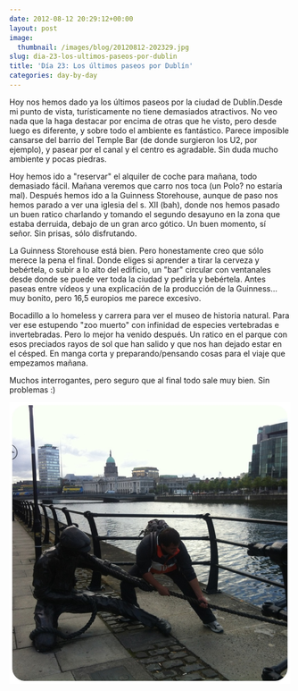 ```yaml
---
date: 2012-08-12 20:29:12+00:00
layout: post
image:
  thumbnail: /images/blog/20120812-202329.jpg
slug: dia-23-los-ultimos-paseos-por-dublin
title: 'Día 23: Los últimos paseos por Dublín'
categories: day-by-day
---
```


Hoy nos hemos dado ya los últimos paseos por la ciudad de Dublín.Desde mi punto de vista, turísticamente no tiene demasiados atractivos. No veo nada que la haga destacar por encima de otras que he visto, pero desde luego es diferente, y sobre todo el ambiente es fantástico. Parece imposible cansarse del barrio del Temple Bar (de donde surgieron los U2, por ejemplo), y pasear por el canal y el centro es agradable. Sin duda mucho ambiente y pocas piedras.

Hoy hemos ido a "reservar" el alquiler de coche para mañana, todo demasiado fácil. Mañana veremos que carro nos toca (un Polo? no estaría mal). Después hemos ido a la Guinness Storehouse, aunque de paso nos hemos parado a ver una iglesia del s. XII (bah), donde nos hemos pasado un buen ratico charlando y tomando el segundo desayuno en la zona que estaba derruida, debajo de un gran arco gótico. Un buen momento, sí señor. Sin prisas, sólo disfrutando.

La Guinness Storehouse está bien. Pero honestamente creo que sólo merece la pena el final. Donde eliges si aprender a tirar la cerveza y bebértela, o subir a lo alto del edificio, un "bar" circular con ventanales desde donde se puede ver toda la ciudad y pedirla y bebértela. Antes paseas entre vídeos y una explicación de la producción de la Guinness... muy bonito, pero 16,5 europios me parece excesivo.

Bocadillo a lo homeless y carrera para ver el museo de historia natural. Para ver ese estupendo "zoo muerto" con infinidad de especies vertebradas e invertebradas. Pero lo mejor ha venido después. Un ratico en el parque con esos preciados rayos de sol que han salido y que nos han dejado estar en el césped. En manga corta y preparando/pensando cosas para el viaje que empezamos mañana.

Muchos interrogantes, pero seguro que al final todo sale muy bien. Sin problemas :)

[![20120812-202329.jpg](/images/blog/20120812-202329.jpg)](/images/blog/20120812-202329.jpg)
